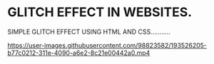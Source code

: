 # GLITCH EFFECT IN WEBSITES.
SIMPLE GLITCH EFFECT USING HTML AND CSS...........

https://user-images.githubusercontent.com/98823582/193526205-b77c0212-311e-4090-a6e2-8c21e00442a0.mp4
